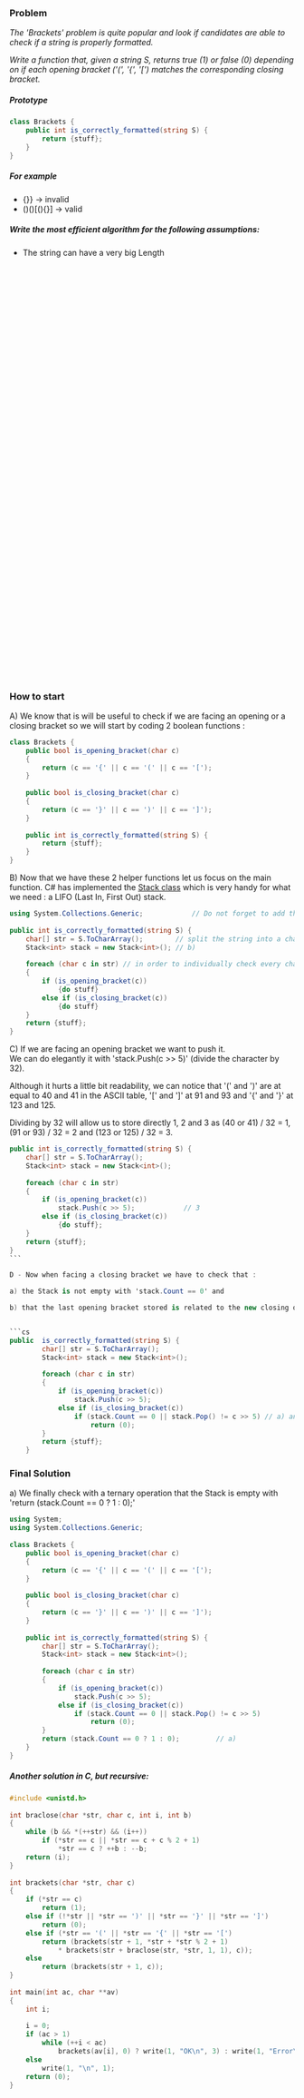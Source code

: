 ​
### Problem

*The 'Brackets' problem is quite popular and look if candidates are able to check if a string is properly formatted.*

*Write a function that, given a string S, returns true (1) or false (0) depending on if each opening bracket ('(', '{', '[') matches the corresponding closing bracket.*

##### Prototype
```cs
class Brackets {
    public int is_correctly_formatted(string S) {
        return {stuff};
    }
}
```

##### For example
* {}} -> invalid
* ()()[(){}] -> valid

##### Write the most efficient algorithm for the following assumptions:
* The string can have a very big Length


<pre>




























</pre>

​

​

​

​

​

​

​

​

​

### How to start
A) We know that is will be useful to check if we are facing an opening or a closing bracket so we will start by coding 2 boolean functions :

```cs
class Brackets {
    public bool is_opening_bracket(char c)
    {
        return (c == '{' || c == '(' || c == '[');
    }
​
    public bool is_closing_bracket(char c)
    {
        return (c == '}' || c == ')' || c == ']');
    }
​
    public int is_correctly_formatted(string S) {
        return {stuff};
    }
}
```

B) Now that we have these 2 helper functions let us focus on the main function. C# has implemented the [Stack class](https://docs.microsoft.com/en-us/dotnet/api/system.collections.generic.stack-1?view=netframework-4.7.2) which is very handy for what we need : a LIFO (Last In, First Out) stack.

```cs
using System.Collections.Generic;            // Do not forget to add the library
​
public int is_correctly_formatted(string S) {
    char[] str = S.ToCharArray();        // split the string into a char array
    Stack<int> stack = new Stack<int>(); // b)
​
    foreach (char c in str) // in order to individually check every character.
    {
        if (is_opening_bracket(c))
            {do stuff}
        else if (is_closing_bracket(c))
            {do stuff}
    }
    return {stuff};
}
```

C) If we are facing an opening bracket we want to push it.  
We can do elegantly it with 'stack.Push(c >> 5)' (divide the character by 32).  

Although it hurts a little bit readability, we can notice that '(' and ')' are at equal to 40 and 41 in the ASCII table, '[' and ']' at 91 and 93 and '{' and '}' at 123 and 125.  

Dividing by 32 will allow us to store directly 1, 2 and 3 as (40 or 41) / 32 = 1, (91 or 93) / 32 = 2 and (123 or 125) / 32 = 3.

```cs
public int is_correctly_formatted(string S) {
    char[] str = S.ToCharArray();
    Stack<int> stack = new Stack<int>();
​
    foreach (char c in str)
    {
        if (is_opening_bracket(c))
            stack.Push(c >> 5);            // 3
        else if (is_closing_bracket(c))
            {do stuff};
    }
    return {stuff};
}
​```

D - Now when facing a closing bracket we have to check that :

a) the Stack is not empty with 'stack.Count == 0' and

b) that the last opening bracket stored is related to the new closing one with 'stack.Pop() != c >> 5'.If we have either case it means that the string is not correctly formatted.


```cs
public  is_correctly_formatted(string S) {
        char[] str = S.ToCharArray();
        Stack<int> stack = new Stack<int>();
​
        foreach (char c in str)
        {
            if (is_opening_bracket(c))
                stack.Push(c >> 5);
            else if (is_closing_bracket(c))
                if (stack.Count == 0 || stack.Pop() != c >> 5) // a) and b)
                    return (0);
        }
        return {stuff};
    }
```

### Final Solution

a) We finally check with a ternary operation that the Stack is empty with 'return (stack.Count == 0 ? 1 : 0);'

```cs
using System;
using System.Collections.Generic;
​
class Brackets {
    public bool is_opening_bracket(char c)
    {
        return (c == '{' || c == '(' || c == '[');
    }
​
    public bool is_closing_bracket(char c)
    {
        return (c == '}' || c == ')' || c == ']');
    }
​
    public int is_correctly_formatted(string S) {
        char[] str = S.ToCharArray();
        Stack<int> stack = new Stack<int>();
​
        foreach (char c in str)
        {
            if (is_opening_bracket(c))
                stack.Push(c >> 5);
            else if (is_closing_bracket(c))
                if (stack.Count == 0 || stack.Pop() != c >> 5)
                    return (0);
        }
        return (stack.Count == 0 ? 1 : 0);         // a)
    }
}
```

##### Another solution in C, but recursive:

```c
#include <unistd.h>
​
int	braclose(char *str, char c, int i, int b)
{
	while (b && *(++str) && (i++))
		if (*str == c || *str == c + c % 2 + 1)
			*str == c ? ++b : --b;
	return (i);
}
​
int	brackets(char *str, char c)
{
	if (*str == c)
		return (1);
	else if (!*str || *str == ')' || *str == '}' || *str == ']')
		return (0);
	else if (*str == '(' || *str == '{' || *str == '[')
		return (brackets(str + 1, *str + *str % 2 + 1)
			* brackets(str + braclose(str, *str, 1, 1), c));
	else
		return (brackets(str + 1, c));
}
​
int	main(int ac, char **av)
{
	int	i;
​
	i = 0;
	if (ac > 1)
		while (++i < ac)
			brackets(av[i], 0) ? write(1, "OK\n", 3) : write(1, "Error\n", 6);
	else
		write(1, "\n", 1);
	return (0);
}
```
